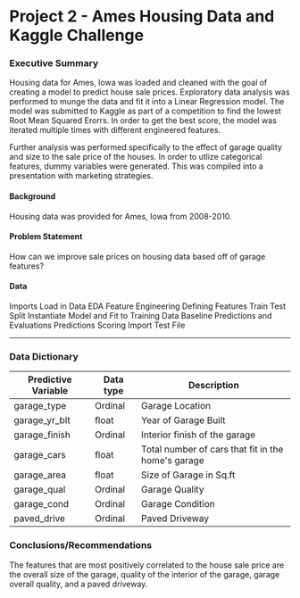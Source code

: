 # Project 2 - Ames Housing Data and Kaggle Challenge

### Executive Summary

Housing data for Ames, Iowa was loaded and cleaned with the goal of creating a model to predict house sale prices. Exploratory data analysis was performed to munge the data and fit it into a Linear Regression model. The model was submitted to Kaggle as part of a competition to find the lowest Root Mean Squared Erorrs. In order to get the best score, the model was iterated multiple times with different engineered features. 

Further analysis was performed specifically to the effect of garage quality and size to the sale price of the houses. In order to utlize categorical features, dummy variables were generated. This was compiled into a presentation with marketing strategies. 

#### Background

Housing data was provided for Ames, Iowa from 2008-2010. 

#### Problem Statement

How can we improve sale prices on housing data based off of garage features?


#### Data

Imports
Load in Data
EDA
Feature Engineering
Defining Features
Train Test Split
Instantiate Model and Fit to Training Data
Baseline Predictions and Evaluations
Predictions
Scoring
Import Test File

---

### Data Dictionary

| Predictive Variable | Data type | Description |
  ------------------- | --------- | ----------- 
| garage_type | Ordinal | Garage Location |
| garage_yr_blt | float | Year of Garage Built |
| garage_finish | Ordinal | Interior finish of the garage |
| garage_cars | float | Total number of cars that fit in the home's garage | 
| garage_area | float | Size of Garage in Sq.ft |
| garage_qual | Ordinal | Garage Quality |
| garage_cond | Ordinal | Garage Condition |
| paved_drive | Ordinal | Paved Driveway |



### Conclusions/Recommendations

The features that are most positively correlated to the house sale price are the overall size of the garage, quality of the interior of the garage, garage overall quality, and a paved driveway. 
